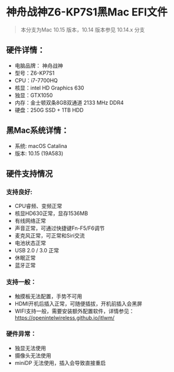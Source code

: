 # 神舟战神Z6-KP7S1黑Mac EFI文件

> 本分支为Mac 10.15 版本，10.14 版本参见 10.14.x 分支

## 硬件详情：
- 电脑品牌： 神舟战神
- 型号：Z6-KP7S1
- CPU：i7-7700HQ
- 核显：intel HD Graphics 630
- 独显：GTX1050
- 内存：金士顿双条8GB双通道 2133 MHz DDR4
- 硬盘：250G SSD + 1TB HDD

## 黑Mac系统详情：
- 系统: macOS Catalina
- 版本: 10.15 (19A583)

## **硬件支持情况**
### 支持良好:
- CPU睿频、变频正常
- 核显HD630正常，显存1536MB
- 有线网络正常
- 声音正常，可通过快捷键Fn-F5/F6调节
- 麦克风正常，可正常和Siri交流
- 电池状态正常
- USB 2.0 / 3.0 正常
- 休眠正常
- 蓝牙正常
### 支持一般：
- 触摸板无法配置，手势不可用
- HDMI开机后插入正常，可随便插拔，开机前插入会黑屏
- WIFI支持一般，需要安装额外配置软件，详情参见：https://openintelwireless.github.io/itlwm/
### 硬件异常：
- 独显无法使用
- 摄像头无法使用
- miniDP 无法使用，插入会导致直接重启




